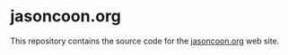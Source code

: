 # jasoncoon.org

This repository contains the source code for the [jasoncoon.org](http://www.jasoncoon.org) web site.
